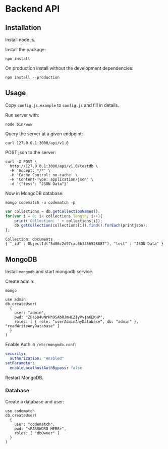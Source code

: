 # Backend API

## Installation

Install node.js.

Install the package:

```shell
npm install
```

On production install without the development dependencies:

```shell
npm install --production
```

## Usage

Copy `config.js.example` to `config.js` and fill in details.

Run server with:

```shell
node bin/www
```

Query the server at a given endpoint:

```shell
curl 127.0.0.1:3000/api/v1.0
```

POST json to the server:

```shell
curl -X POST \
  http://127.0.0.1:3000/api/v1.0/testdb \
  -H 'Accept: */*' \
  -H 'Cache-Control: no-cache' \
  -H 'Content-Type: application/json' \
  -d '{"test": "JSON Data"}'
```

Now in MongoDB database:

```shell
mongo codematch -u codematch -p
```

```javascript
var collections = db.getCollectionNames();
for(var i = 0; i< collections.length; i++){
    print('Collection: ' + collections[i]);
    db.getCollection(collections[i]).find().forEach(printjson);
};
```

```
Collection: documents
{ "_id" : ObjectId("5d86c2d97cac5b3356528887"), "test" : "JSON Data" }
```

## MongoDB

Install `mongodb` and start mongodb service.

Create admin:

```shell
mongo
```

```mongodb
use admin
db.createUser(
  {
    user: "admin",
    pwd: "ZFa5D4UNrHh95AbRJmHCZiyVvjaKEKHP",
    roles: [ { role: "userAdminAnyDatabase", db: "admin" }, "readWriteAnyDatabase" ]
  }
)
```

Enable Auth in `/etc/mongodb.conf`:

```yaml
security:
  authorization: "enabled"
setParameter:
  enableLocalhostAuthBypass: false
```

Restart MongoDB.

### Database

Create a database and user:

```mongodb
use codematch
db.createUser(
  {
    user: "codematch",
    pwd: "<PASSWORD HERE>",
    roles: [ "dbOwner" ]
  }
)
```
